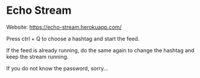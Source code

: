 # Echo Stream

Website: https://echo-stream.herokuapp.com/

Press ctrl + Q to choose a hashtag and start the feed.

If the feed is already running, do the same again to change the hashtag and keep the stream running.

If you do not know the password, sorry...
